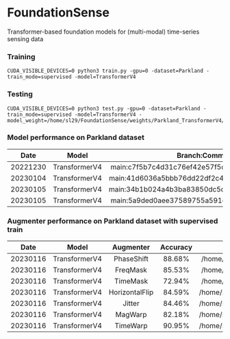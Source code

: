 # FoundationSense

Transformer-based foundation models for (multi-modal) time-series sensing data


### Training 
```
CUDA_VISIBLE_DEVICES=0 python3 train.py -gpu=0 -dataset=Parkland -train_mode=supervised -model=TransformerV4
```

### Testing 
```
CUDA_VISIBLE_DEVICES=0 python3 test.py -gpu=0 -dataset=Parkland -train_mode=supervised -model=TransformerV4 -model_weight=/home/sl29/FoundationSense/weights/Parkland_TransformerV4/exp10_supervised
```

### Model performance on Parkland dataset
|  Date       | Model | Branch:Commit   |  Accuracy  |
| :---:       |    :----:    |    :----:   |      :---: |
| 20221230    | TransformerV4 | main:c7f5b7c4d31c76ef42e57f5c62ed81d3d870435d           | 74.01%   |
| 20230104    | TransformerV4 | main:41d6036a5bbb76dd22df2c49687b854aa1955eec           | 78.23%   |
| 20230105    | TransformerV4 | main:34b1b024a4b3ba83850dc5c19016ac1a8ca01c7e           | 83.47%   |
| 20230105    | TransformerV4 | main:5a9ded0aee37589755a591cf5a079de5549aa0fa           | 90.09%   |

### Augmenter performance on Parkland dataset with supervised train
|  Date       | Model | Augmenter   |  Accuracy  | Weight Checkpoint |
| :---:       |    :----:    |    :----:   |      :---: |       :---: | 
| 20230116    | TransformerV4 | PhaseShift         | 88.68%   | /home/sl29/FoundationSense/weights/Parkland_TransformerV4/exp6_supervised |
| 20230116    | TransformerV4 | FreqMask           | 85.53%   | /home/sl29/FoundationSense/weights/Parkland_TransformerV4/exp9_supervised |
| 20230116    | TransformerV4 | TimeMask           | 72.94%   | /home/sl29/FoundationSense/weights/Parkland_TransformerV4/exp7_supervised |
| 20230116    | TransformerV4 | HorizontalFlip     | 84.59%   | /home/sl29/FoundationSense/weights/Parkland_TransformerV4/exp10_supervised|
| 20230116    | TransformerV4 | Jitter             | 84.46%   | /home/sl29/FoundationSense/weights/Parkland_TransformerV4/exp11_supervised|
| 20230116    | TransformerV4 | MagWarp            | 82.18%   | /home/sl29/FoundationSense/weights/Parkland_TransformerV4/exp12_supervised|
| 20230116    | TransformerV4 | TimeWarp           | 90.95%   | /home/sl29/FoundationSense/weights/Parkland_TransformerV4/exp13_supervised|
